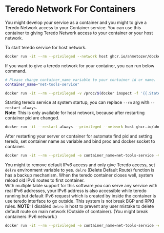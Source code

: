# Teredo Network For Containers

You might develop your service as a container and you might to give a
 Teredo Network access to your Container service. You can use this container to giving Teredo Network access to your container or your host network.

To start teredo service for host network.

```bash
docker run -it --rm --privileged --network host ghcr.io/ahmetozer/docker-teredo
```

If you want to give a teredo network for your container, you can
run below command.

```bash
# Please change container_name variable to your container id or name.
container_name="net-tools-service"

docker run -it --rm --privileged -v /proc/$(docker inspect -f '{{.State.Pid}}' $container_name)/ns/net:/var/run/netns/container ghcr.io/ahmetozer/docker-teredo
```

Starting teredo service at system startup, you can replace `--rm` arg with `--restart always`.  
**Note:** This is only available for host network, because after restarting container pid are changed.

```bash
docker run -it --restart always --privileged --network host ghcr.io/ahmetozer/docker-teredo
```

After restarting your server or container for automate find pid and setting teredo, set container name as variable and bind proc and docker socket to container.

```bash
docker run -it --rm --privileged -e container_name=net-tools-service -v /proc/:/proc2/ -v /var/run/docker.sock:/var/run/docker.sock --name teredo ghcr.io/ahmetozer/docker-teredo
```

You might to remove default IPv6 access and only give Teredo access, set `delro` environment variable to yes. `delro` (Delete Default Route) function is has a backup mechanism. When the teredo container closes well, system reload old IPv6 routes to first container.  
With multiple table support for this software,you can serve any service with real IPv6 addresses, your IPv6 address is also accessible while teredo running but default IPv6 request which is created by inside the container is use teredo interface to go outside. This system is not break BGP and RPKI rules.
**NOTE:** I disabled `delro` in host to prevent any user mistake to delete default route on main network (Outside of container). (You might break containers IPv6 network.)

```bash
docker run -it --rm --privileged -e container_name=net-tools-service -e delro=yes -v /proc/:/proc2/ -v /var/run/docker.sock:/var/run/docker.sock --name teredo ghcr.io/ahmetozer/docker-teredo
```
